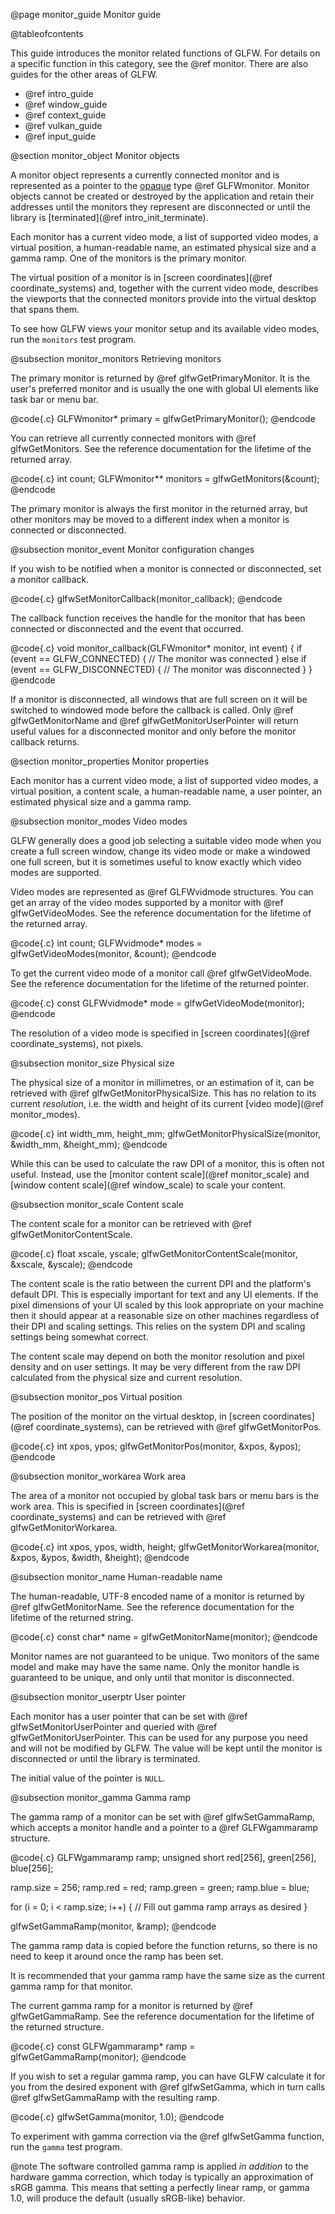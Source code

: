 @page monitor_guide Monitor guide

@tableofcontents

This guide introduces the monitor related functions of GLFW.  For details on
a specific function in this category, see the @ref monitor.  There are also
guides for the other areas of GLFW.

 - @ref intro_guide
 - @ref window_guide
 - @ref context_guide
 - @ref vulkan_guide
 - @ref input_guide


@section monitor_object Monitor objects

A monitor object represents a currently connected monitor and is represented as
a pointer to the [opaque](https://en.wikipedia.org/wiki/Opaque_data_type) type
@ref GLFWmonitor.  Monitor objects cannot be created or destroyed by the
application and retain their addresses until the monitors they represent are
disconnected or until the library is [terminated](@ref intro_init_terminate).

Each monitor has a current video mode, a list of supported video modes,
a virtual position, a human-readable name, an estimated physical size and
a gamma ramp.  One of the monitors is the primary monitor.

The virtual position of a monitor is in
[screen coordinates](@ref coordinate_systems) and, together with the current
video mode, describes the viewports that the connected monitors provide into the
virtual desktop that spans them.

To see how GLFW views your monitor setup and its available video modes, run the
`monitors` test program.


@subsection monitor_monitors Retrieving monitors

The primary monitor is returned by @ref glfwGetPrimaryMonitor.  It is the user's
preferred monitor and is usually the one with global UI elements like task bar
or menu bar.

@code{.c}
GLFWmonitor* primary = glfwGetPrimaryMonitor();
@endcode

You can retrieve all currently connected monitors with @ref glfwGetMonitors.
See the reference documentation for the lifetime of the returned array.

@code{.c}
int count;
GLFWmonitor** monitors = glfwGetMonitors(&count);
@endcode

The primary monitor is always the first monitor in the returned array, but other
monitors may be moved to a different index when a monitor is connected or
disconnected.


@subsection monitor_event Monitor configuration changes

If you wish to be notified when a monitor is connected or disconnected, set
a monitor callback.

@code{.c}
glfwSetMonitorCallback(monitor_callback);
@endcode

The callback function receives the handle for the monitor that has been
connected or disconnected and the event that occurred.

@code{.c}
void monitor_callback(GLFWmonitor* monitor, int event)
{
    if (event == GLFW_CONNECTED)
    {
        // The monitor was connected
    }
    else if (event == GLFW_DISCONNECTED)
    {
        // The monitor was disconnected
    }
}
@endcode

If a monitor is disconnected, all windows that are full screen on it will be
switched to windowed mode before the callback is called.  Only @ref
glfwGetMonitorName and @ref glfwGetMonitorUserPointer will return useful values
for a disconnected monitor and only before the monitor callback returns.


@section monitor_properties Monitor properties

Each monitor has a current video mode, a list of supported video modes,
a virtual position, a content scale, a human-readable name, a user pointer, an
estimated physical size and a gamma ramp.


@subsection monitor_modes Video modes

GLFW generally does a good job selecting a suitable video mode when you create
a full screen window, change its video mode or make a windowed one full
screen, but it is sometimes useful to know exactly which video modes are
supported.

Video modes are represented as @ref GLFWvidmode structures.  You can get an
array of the video modes supported by a monitor with @ref glfwGetVideoModes.
See the reference documentation for the lifetime of the returned array.

@code{.c}
int count;
GLFWvidmode* modes = glfwGetVideoModes(monitor, &count);
@endcode

To get the current video mode of a monitor call @ref glfwGetVideoMode.  See the
reference documentation for the lifetime of the returned pointer.

@code{.c}
const GLFWvidmode* mode = glfwGetVideoMode(monitor);
@endcode

The resolution of a video mode is specified in
[screen coordinates](@ref coordinate_systems), not pixels.


@subsection monitor_size Physical size

The physical size of a monitor in millimetres, or an estimation of it, can be
retrieved with @ref glfwGetMonitorPhysicalSize.  This has no relation to its
current _resolution_, i.e. the width and height of its current
[video mode](@ref monitor_modes).

@code{.c}
int width_mm, height_mm;
glfwGetMonitorPhysicalSize(monitor, &width_mm, &height_mm);
@endcode

While this can be used to calculate the raw DPI of a monitor, this is often not
useful.  Instead, use the [monitor content scale](@ref monitor_scale) and
[window content scale](@ref window_scale) to scale your content.


@subsection monitor_scale Content scale

The content scale for a monitor can be retrieved with @ref
glfwGetMonitorContentScale.

@code{.c}
float xscale, yscale;
glfwGetMonitorContentScale(monitor, &xscale, &yscale);
@endcode

The content scale is the ratio between the current DPI and the platform's
default DPI.  This is especially important for text and any UI elements.  If the
pixel dimensions of your UI scaled by this look appropriate on your machine then
it should appear at a reasonable size on other machines regardless of their DPI
and scaling settings.  This relies on the system DPI and scaling settings being
somewhat correct.

The content scale may depend on both the monitor resolution and pixel density
and on user settings.  It may be very different from the raw DPI calculated from
the physical size and current resolution.


@subsection monitor_pos Virtual position

The position of the monitor on the virtual desktop, in
[screen coordinates](@ref coordinate_systems), can be retrieved with @ref
glfwGetMonitorPos.

@code{.c}
int xpos, ypos;
glfwGetMonitorPos(monitor, &xpos, &ypos);
@endcode


@subsection monitor_workarea Work area

The area of a monitor not occupied by global task bars or menu bars is the work
area.  This is specified in [screen coordinates](@ref coordinate_systems) and
can be retrieved with @ref glfwGetMonitorWorkarea.

@code{.c}
int xpos, ypos, width, height;
glfwGetMonitorWorkarea(monitor, &xpos, &ypos, &width, &height);
@endcode


@subsection monitor_name Human-readable name

The human-readable, UTF-8 encoded name of a monitor is returned by @ref
glfwGetMonitorName.  See the reference documentation for the lifetime of the
returned string.

@code{.c}
const char* name = glfwGetMonitorName(monitor);
@endcode

Monitor names are not guaranteed to be unique.  Two monitors of the same model
and make may have the same name.  Only the monitor handle is guaranteed to be
unique, and only until that monitor is disconnected.


@subsection monitor_userptr User pointer

Each monitor has a user pointer that can be set with @ref
glfwSetMonitorUserPointer and queried with @ref glfwGetMonitorUserPointer.  This
can be used for any purpose you need and will not be modified by GLFW.  The
value will be kept until the monitor is disconnected or until the library is
terminated.

The initial value of the pointer is `NULL`.


@subsection monitor_gamma Gamma ramp

The gamma ramp of a monitor can be set with @ref glfwSetGammaRamp, which accepts
a monitor handle and a pointer to a @ref GLFWgammaramp structure.

@code{.c}
GLFWgammaramp ramp;
unsigned short red[256], green[256], blue[256];

ramp.size = 256;
ramp.red = red;
ramp.green = green;
ramp.blue = blue;

for (i = 0;  i < ramp.size;  i++)
{
    // Fill out gamma ramp arrays as desired
}

glfwSetGammaRamp(monitor, &ramp);
@endcode

The gamma ramp data is copied before the function returns, so there is no need
to keep it around once the ramp has been set.

It is recommended that your gamma ramp have the same size as the current gamma
ramp for that monitor.

The current gamma ramp for a monitor is returned by @ref glfwGetGammaRamp.  See
the reference documentation for the lifetime of the returned structure.

@code{.c}
const GLFWgammaramp* ramp = glfwGetGammaRamp(monitor);
@endcode

If you wish to set a regular gamma ramp, you can have GLFW calculate it for you
from the desired exponent with @ref glfwSetGamma, which in turn calls @ref
glfwSetGammaRamp with the resulting ramp.

@code{.c}
glfwSetGamma(monitor, 1.0);
@endcode

To experiment with gamma correction via the @ref glfwSetGamma function, run the
`gamma` test program.

@note The software controlled gamma ramp is applied _in addition_ to the
hardware gamma correction, which today is typically an approximation of sRGB
gamma.  This means that setting a perfectly linear ramp, or gamma 1.0, will
produce the default (usually sRGB-like) behavior.

